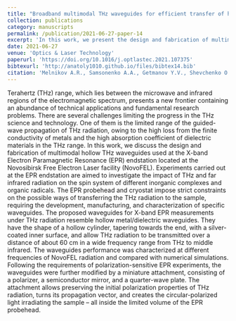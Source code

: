 ```yaml
---
title: "Broadband multimodal THz waveguides for efficient transfer of high-power radiation in space-confined conditions"
collection: publications
category: manuscripts
permalink: /publication/2021-06-27-paper-14
excerpt: 'In this work, we present the design and fabrication of multimodal hollow THz waveguides used at the X-band Electron Paramagnetic Resonance endstation of the Novosibirsk Free Electron Laser facility'
date: 2021-06-27
venue: 'Optics & Laser Technology'
paperurl: 'https://doi.org/10.1016/j.optlastec.2021.107375'
bibtexurl: 'http://anatoly1010.github.io/files/bibtex14.bib'
citation: 'Melnikov A.R., Samsonenko A.A., Getmanov Y.V., Shevchenko O.A., Shevchenko D.A., Stepanov A.A., Fedin M.V., Yurkin M.A., Veber S.L. &quot;Broadband multimodal THz waveguides for efficient transfer of high-power radiation in space-confined conditions.&quot; <i>Opt. Laser Technol.</i>. 2021. 143. Art. Num. 107375.'
---
```

Terahertz (THz) range, which lies between the microwave and infrared regions of the electromagnetic spectrum, presents a new frontier containing an abundance of technical applications and fundamental research problems. There are several challenges limiting the progress in the THz science and technology. One of them is the limited range of the guided-wave propagation of THz radiation, owing to the high loss from the finite conductivity of metals and the high absorption coefficient of dielectric materials in the THz range. In this work, we discuss the design and fabrication of multimodal hollow THz waveguides used at the X-band Electron Paramagnetic Resonance (EPR) endstation located at the Novosibirsk Free Electron Laser facility (NovoFEL). Experiments carried out at the EPR endstation are aimed to investigate the impact of THz and far infrared radiation on the spin system of different inorganic complexes and organic radicals. The EPR probehead and cryostat impose strict constraints on the possible ways of transferring the THz radiation to the sample, requiring the development, manufacturing, and characterization of specific waveguides. The proposed waveguides for X-band EPR measurements under THz radiation resemble hollow metal/dielectric waveguides. They have the shape of a hollow cylinder, tapering towards the end, with a silver-coated inner surface, and allow THz radiation to be transmitted over a distance of about 60 cm in a wide frequency range from THz to middle infrared. The waveguides performance was characterized at different frequencies of NovoFEL radiation and compared with numerical simulations. Following the requirements of polarization-sensitive EPR experiments, the waveguides were further modified by a miniature attachment, consisting of a polarizer, a semiconductor mirror, and a quarter-wave plate. The attachment allows preserving the initial polarization properties of THz radiation, turns its propagation vector, and creates the circular-polarized light irradiating the sample – all inside the limited volume of the EPR probehead.